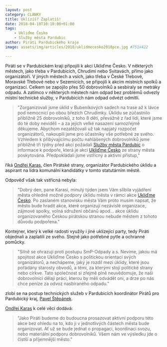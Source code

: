 ```yaml
---
layout: post
category: CLANKY
title: Uklízíš? Zaplatíš! 
date: 2018-04-10T10:10:00+01:00  
tags: 
    - Ukliďme Česko 
    - Služby města Pardubic
author: Piráti Pardubického kraje 
image: assets/img/articles/2018/uklidmecesko2018pce.jpg #751x422

---
```



Piráti se v Pardubickém kraji připojili k akci Ukliďme Česko. 
V některých městech, jako třeba v Pardubicích, Chrudimi nebo Svitavách, 
přímo jako organizátoři. V jiných městech a vsích, jako třeba v 
České Třebové, Moravské Třebové nebo v Sezemicích, se připojili k 
akcím místních spolků a organizací. Celkem se zapojilo přes 50 dobrovolníků 
a sesbíraly se metráky odpadu. A zatímco v některých městech nám odpad bez 
problémů  odvezly místní technické služby, v Pardubicích nám odpad 
odvézt odmítli.

> "Zorganizovali jsme úklid v Bubeníkových sadech na trase až k lávce 
pod nemocnicí po obou březích Chrudimky. Úklidu se zúčastnilo přibližně 
25 dobrovolníků, z toho 8 dětí, převážně z řad lidí, které jsme do té 
doby neviděli – a za jejich velké nasazení samozřejmě děkujeme. Abychom 
nezatěžovali už tak napjatý rozpočet organizátorů, nakoupili jsme pro 
účastníky vše potřebné ze svého. Vzhledem k přibývajícímu počtu nahlášených 
dobrovolníků jsme přibližně tři týdny před akcí požádali 
[Služby města Pardubic] o informace k podpoře, která je akci 
[Ukliďme Česko] ze strany města poskytována. Předpokládali 
jsme vstřícný a aktivní přístup," 

říká [Ondřej Karas], člen Pirátské strany, organizátor 
Pardubického úklidu a aspirant na lídra komunální kandidátky 
v tomto statutárním městě.

Odpověď však tak vstřícná nebyla: 

> "Dobrý den, pane Karasi, minulý týden jsem Vám slíbila vyjádření 
města ohledně možné podpory úklidu města v rámci akce [Ukliďme Česko]. 
Po zaslaném stanovisku města Vám proto musím napsat, že město bude 
hradit akce, které organizují nezávislé organizace, zájmové spolky, 
volná sdružení občanů apod... akce úklidu organizovaného Českou
pirátskou stranou nebude městem z tohoto důvodu podpořena."

Kontejner, který k velké radosti využily i jiné uklízející party, 
tedy Piráti objednali a zaplatili ze svého. Stejně jako potřebné 
pytle a ochranné pomůcky.

> "Silně se ohrazuji proti postupu SmP-Odpady a.s. Nevíme, jakou 
má spojitost akce Ukliďme Česko s politickou orientací svých organizátorů, 
a nechápeme, jaký je rozdíl mezi úklidy, které jsou pořádány starosty obvodů, 
a těmi, za kterými stojí politické strany nebo církve. Tato společnost si 
zřejmě plně neuvědomuje, že naši dobrovolníci dělají práci, kterou by měli 
odvádět oni, a drze po nás chce peníze za odvoz nasbíraného odpadu."

zlobí se na postup technických služeb v Pardubicích koordinátor 
Pirátů pro Pardubický kraj, [Pavel Štěpánek].

[Ondřej Karas] k celé věci dodává: 

> "Jako Piráti budeme do budoucna prosazovat aktivní podporu této akce bez 
ohledu na to, kdo ji v jednotlivých částech města bude organizovat. Ať už 
se bude jednat o propagaci, koordinaci svozu, nebo materiální podporu dobrovolníků. 
Všem nám ve výsledku jde o čistší a příjemnější město."


[Ukliďme Česko]: http://www.uklidmecesko.cz/
[Služby města Pardubic]: http://www.smp-pce.cz/
[Ondřej Karas]: /lide/ondrej-karas/
[Pavel Štěpánek]: /lide/pavel-stepanek/
